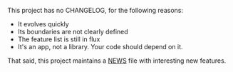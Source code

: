 This project has no CHANGELOG, for the following reasons:

- It evolves quickly
- Its boundaries are not clearly defined
- The feature list is still in flux
- It's an app, not a library. Your code should depend on it.

That said, this project maintains a [NEWS][1] file with interesting 
new features.

[1]: https://github.com/orientation/orientation/blob/master/NEWS.md
